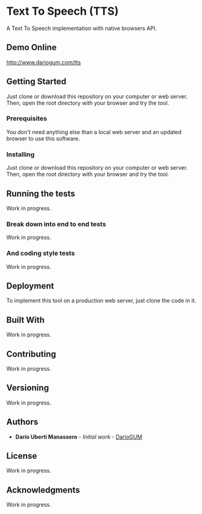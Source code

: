 # Text To Speech (TTS)

A Text To Speech implementation with native browsers API.

## Demo Online

http://www.dariogum.com/tts

## Getting Started

Just clone or download this repository on your computer or web server. Then, open the root directory with your browser and try the tool.

### Prerequisites

You don't need anything else than a local web server and an updated browser to use this software.

### Installing

Just clone or download this repository on your computer or web server. Then, open the root directory with your browser and try the tool.

## Running the tests

Work in progress.

### Break down into end to end tests

Work in progress.

### And coding style tests

Work in progress.

## Deployment

To implement this tool on a production web server, just clone the code in it.

## Built With

Work in progress.

## Contributing

Work in progress.

## Versioning

Work in progress.

## Authors

* **Darío Uberti Manassero** - *Initial work* - [DarioGUM](https://github.com/dariogum)

## License

Work in progress.

## Acknowledgments

Work in progress.
